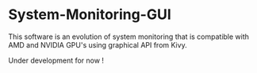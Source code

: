 # System-Monitoring-GUI
This software is an evolution of system monitoring that is compatible with AMD and NVIDIA GPU's using graphical API from Kivy.

Under development for now !
